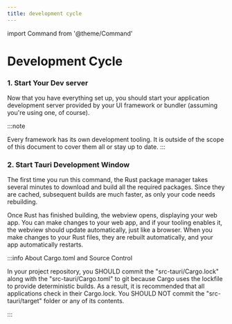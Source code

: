 ```yaml
---
title: development cycle
---
```


import Command from '@theme/Command'

# Development Cycle

### 1. Start Your Dev server

Now that you have everything set up, you should start your application development server provided by your UI framework or bundler (assuming you're using one, of course).

:::note

Every framework has its own development tooling. It is outside of the scope of this document to cover them all or stay up to date.
:::

### 2. Start Tauri Development Window

<Command name="dev" />

The first time you run this command, the Rust package manager takes several minutes to download and build all the required packages. Since they are cached, subsequent builds are much faster, as only your code needs rebuilding.

Once Rust has finished building, the webview opens, displaying your web app. You can make changes to your web app, and if your tooling enables it, the webview should update automatically, just like a browser. When you make changes to your Rust files, they are rebuilt automatically, and your app automatically restarts.

:::info About Cargo.toml and Source Control

In your project repository, you SHOULD commit the "src-tauri/Cargo.lock" along with the "src-tauri/Cargo.toml" to git because Cargo uses the lockfile to provide deterministic builds. As a result, it is recommended that all applications check in their Cargo.lock. You SHOULD NOT commit the "src-tauri/target" folder or any of its contents.

:::
